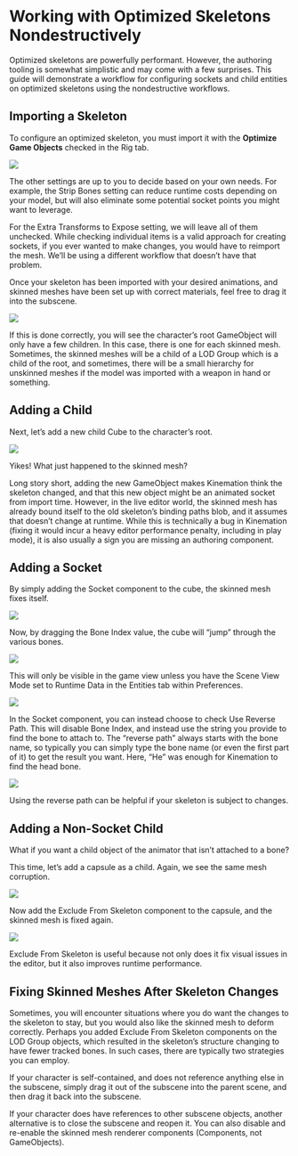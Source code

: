 # Working with Optimized Skeletons Nondestructively

Optimized skeletons are powerfully performant. However, the authoring tooling is
somewhat simplistic and may come with a few surprises. This guide will
demonstrate a workflow for configuring sockets and child entities on optimized
skeletons using the nondestructive workflows.

## Importing a Skeleton

To configure an optimized skeleton, you must import it with the **Optimize Game
Objects** checked in the Rig tab.

![](media/80798b672333b59e475a35af7d742d0c.png)

The other settings are up to you to decide based on your own needs. For example,
the Strip Bones setting can reduce runtime costs depending on your model, but
will also eliminate some potential socket points you might want to leverage.

For the Extra Transforms to Expose setting, we will leave all of them unchecked.
While checking individual items is a valid approach for creating sockets, if you
ever wanted to make changes, you would have to reimport the mesh. We’ll be using
a different workflow that doesn’t have that problem.

Once your skeleton has been imported with your desired animations, and skinned
meshes have been set up with correct materials, feel free to drag it into the
subscene.

![](media/812603c992d13fbcdd68fb33132acbc8.png)

If this is done correctly, you will see the character’s root GameObject will
only have a few children. In this case, there is one for each skinned mesh.
Sometimes, the skinned meshes will be a child of a LOD Group which is a child of
the root, and sometimes, there will be a small hierarchy for unskinned meshes if
the model was imported with a weapon in hand or something.

## Adding a Child

Next, let’s add a new child Cube to the character’s root.

![](media/ca5b5cfe6d35af3c17f42b724eb363a5.png)

Yikes! What just happened to the skinned mesh?

Long story short, adding the new GameObject makes Kinemation think the skeleton
changed, and that this new object might be an animated socket from import time.
However, in the live editor world, the skinned mesh has already bound itself to
the old skeleton’s binding paths blob, and it assumes that doesn’t change at
runtime. While this is technically a bug in Kinemation (fixing it would incur a
heavy editor performance penalty, including in play mode), it is also usually a
sign you are missing an authoring component.

## Adding a Socket

By simply adding the Socket component to the cube, the skinned mesh fixes
itself.

![](media/bbe7b91c6c272386e5ee6f6b06d701e1.png)

Now, by dragging the Bone Index value, the cube will “jump” through the various
bones.

![](media/6082f7b2ee486703331ae189517c8ce3.png)

This will only be visible in the game view unless you have the Scene View Mode
set to Runtime Data in the Entities tab within Preferences.

![](media/c703617d248348b8410d038dcf5efe94.png)

In the Socket component, you can instead choose to check Use Reverse Path. This
will disable Bone Index, and instead use the string you provide to find the bone
to attach to. The “reverse path” always starts with the bone name, so typically
you can simply type the bone name (or even the first part of it) to get the
result you want. Here, “He” was enough for Kinemation to find the head bone.

![](media/3faee18c2dcbdf30e51a2cdaece0ba69.png)

Using the reverse path can be helpful if your skeleton is subject to changes.

## Adding a Non-Socket Child

What if you want a child object of the animator that isn’t attached to a bone?

This time, let’s add a capsule as a child. Again, we see the same mesh
corruption.

![](media/04588c0afe936a9e0f60a40c3a37efc2.png)

Now add the Exclude From Skeleton component to the capsule, and the skinned mesh
is fixed again.

![](media/d880d6f18800c0e312793c724fb4955f.png)

Exclude From Skeleton is useful because not only does it fix visual issues in
the editor, but it also improves runtime performance.

## Fixing Skinned Meshes After Skeleton Changes

Sometimes, you will encounter situations where you do want the changes to the
skeleton to stay, but you would also like the skinned mesh to deform correctly.
Perhaps you added Exclude From Skeleton components on the LOD Group objects,
which resulted in the skeleton’s structure changing to have fewer tracked bones.
In such cases, there are typically two strategies you can employ.

If your character is self-contained, and does not reference anything else in the
subscene, simply drag it out of the subscene into the parent scene, and then
drag it back into the subscene.

If your character does have references to other subscene objects, another
alternative is to close the subscene and reopen it. You can also disable and
re-enable the skinned mesh renderer components (Components, not GameObjects).
